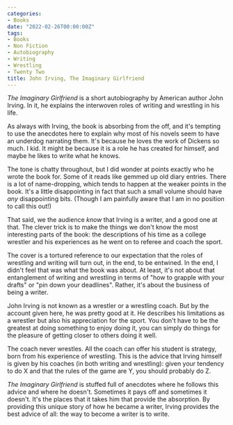 ```yaml
---
categories:
- Books
date: "2022-02-26T00:00:00Z"
tags:
- Books
- Non Fiction
- Autobiography
- Writing
- Wrestling
- Twenty Two
title: John Irving, The Imaginary Girlfriend
---
```


*The Imaginary Girlfriend* is a short autobiography by American author John Irving. In it, he explains the interwoven roles of writing and wrestling in his life.

As always with Irving, the book is absorbing from the off, and it's tempting to use the anecdotes here to explain why most of his novels seem to have an underdog narrating them. It's because he loves the work of Dickens so much. I kid. It might be because it is a role he has created for himself, and maybe he likes to write what he knows. 

The tone is chatty throughout, but I did wonder at points exactly who he wrote the book for.  Some of it reads like gemmed up old diary entries. There is a lot of name-dropping, which tends to happen at the weaker points in the book. It's a little disappointing in fact that such a small volume should have *any* disappointing bits. (Though I am painfully aware that I am in no position to call this out!)

That said, we the audience *know* that Irving is a writer, and a good one at that. The clever trick is to make the things we don't know the most interesting parts of the book: the descriptions of his time as a college wrestler and his experiences as he went on to referee and coach the sport.

The cover is a tortured reference to our expectation that the roles of wrestling and writing will turn out, in the end, to be entwined. In the end, I didn't feel that was what the book was about. At least, it's not about that entanglement of writing and wrestling in terms of "how to grapple with your drafts" or "pin down your deadlines". Rather, it's about the business of being a writer.

John Irving is not known as a wrestler or a wrestling coach. But by the account given here, he was pretty good at it. He describes his limitations as a wrestler but also his appreciation for the sport. You don't have to be the greatest at doing something to enjoy doing it, you can simply do things for the pleasure of getting closer to others doing it well.

The coach never wrestles. All the coach can offer his student is strategy, born from his experience of wrestling. This is the advice that Irving himself is given by his coaches (in both writing and wrestling): given your tendency to do X and that the rules of the game are Y, you should probably do Z.

*The Imaginary Girlfriend* is stuffed full of anecdotes where he follows this advice and where he doesn't. Sometimes it pays off and sometimes it doesn't. It's the places that it takes him that provide the absorption. By providing this unique story of how he became a writer, Irving provides the best advice of all: the way to become a writer is to write.